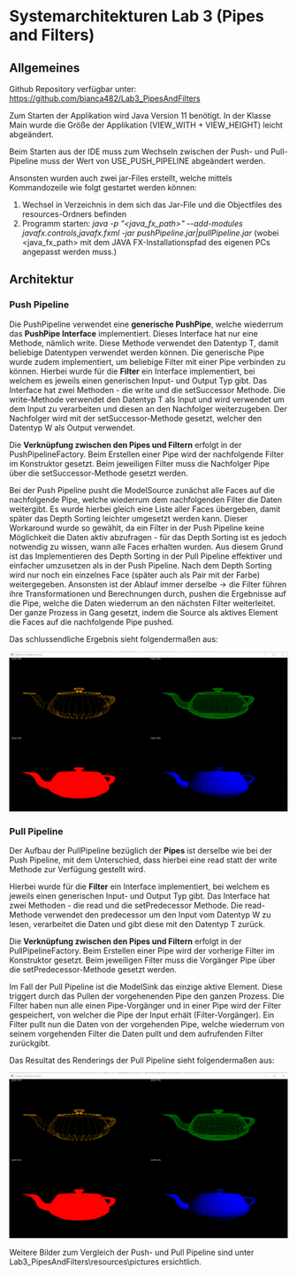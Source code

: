 # Systemarchitekturen Lab 3 (Pipes and Filters)

## Allgemeines
Github Repository verfügbar unter: https://github.com/bianca482/Lab3_PipesAndFilters

Zum Starten der Applikation wird Java Version 11 benötigt.
In der Klasse Main wurde die Größe der Applikation (VIEW_WITH + VIEW_HEIGHT) leicht abgeändert.

Beim Starten aus der IDE muss zum Wechseln zwischen der Push- und Pull-Pipeline muss der Wert von USE_PUSH_PIPELINE abgeändert werden.

Ansonsten wurden auch zwei jar-Files erstellt, welche mittels Kommandozeile wie folgt gestartet werden können:
1. Wechsel in Verzeichnis in dem sich das Jar-File und die Objectfiles des resources-Ordners befinden
2. Programm starten: *java -p  "<java_fx_path>" --add-modules javafx.controls,javafx.fxml -jar pushPipeline.jar|pullPipeline.jar* (wobei <java_fx_path> mit dem JAVA FX-Installationspfad des eigenen PCs angepasst werden muss.)

## Architektur

### Push Pipeline
Die PushPipeline verwendet eine **generische PushPipe**, welche wiederrum das **PushPipe Interface** implementiert.
Dieses Interface hat nur eine Methode, nämlich write. Diese Methode verwendet den Datentyp T, damit beliebige
Datentypen verwendet werden können. Die generische Pipe wurde zudem implementiert, um beliebige Filter mit einer Pipe verbinden zu können.
Hierbei wurde für die **Filter** ein Interface implementiert, bei welchem es jeweils einen generischen Input- und Output Typ gibt.
Das Interface hat zwei Methoden - die write und die setSuccessor Methode.
Die write-Methode verwendet den Datentyp T als Input und wird verwendet um dem Input zu verarbeiten und diesen an den Nachfolger weiterzugeben. Der Nachfolger wird mit der setSuccessor-Methode gesetzt, welcher den Datentyp W als Output verwendet.

Die **Verknüpfung zwischen den Pipes und Filtern** erfolgt in der PushPipelineFactory.
Beim Erstellen einer Pipe wird der nachfolgende Filter im Konstruktor gesetzt.
Beim jeweiligen Filter muss die Nachfolger Pipe über die setSuccessor-Methode gesetzt werden.

Bei der Push Pipeline pusht die ModelSource zunächst alle Faces auf die nachfolgende Pipe, welche
wiederrum dem nachfolgenden Filter die Daten weitergibt. Es wurde hierbei gleich eine Liste aller
Faces übergeben, damit später das Depth Sorting leichter umgesetzt werden kann. Dieser Workaround wurde so gewählt, da ein Filter in der Push Pipeline keine Möglichkeit die Daten aktiv abzufragen - für das Depth Sorting ist es jedoch notwendig zu wissen, wann alle Faces erhalten wurden. Aus diesem Grund ist das Implementieren des Depth Sorting in der Pull Pipeline effektiver und einfacher umzusetzen als in der Push Pipeline. 
Nach dem Depth Sorting wird nur noch ein einzelnes Face (später auch als Pair mit der Farbe) weitergegeben.
Ansonsten ist der Ablauf immer derselbe -> die Filter führen ihre Transformationen und Berechnungen
durch, pushen die Ergebnisse auf die Pipe, welche die Daten wiederrum an den nächsten Filter weiterleitet.
Der ganze Prozess in Gang gesetzt, indem die Source als aktives Element die Faces auf die 
nachfolgende Pipe pushed.

Das schlussendliche Ergebnis sieht folgendermaßen aus:

<img src="resources/pictures/PushPipeline_left.png" alt="Push Pipeline" />

### Pull Pipeline
Der Aufbau der PullPipeline bezüglich der **Pipes** ist derselbe wie bei der Push Pipeline, mit dem Unterschied, dass
hierbei eine read statt der write Methode zur Verfügung gestellt wird.

Hierbei wurde für die **Filter** ein Interface implementiert, bei welchem es jeweils einen generischen Input- und Output Typ gibt.
Das Interface hat zwei Methoden - die read und die setPredecessor Methode.
Die read-Methode verwendet den predecessor um den Input vom Datentyp W zu lesen, verarbeitet die Daten und gibt diese mit den Datentyp T zurück. 

Die **Verknüpfung zwischen den Pipes und Filtern** erfolgt in der PullPipelineFactory.
Beim Erstellen einer Pipe wird der vorherige Filter im Konstruktor gesetzt.
Beim jeweiligen Filter muss die Vorgänger Pipe über die setPredecessor-Methode gesetzt werden.

Im Fall der Pull Pipeline ist die ModelSink das einzige aktive Element. Diese triggert durch
das Pullen der vorgehenenden Pipe den ganzen Prozess. 
Die Filter haben nun alle einen Pipe-Vorgänger und in einer Pipe wird der Filter gespeichert, 
von welcher die Pipe der Input erhält (Filter-Vorgänger). Ein Filter pullt nun die Daten von der vorgehenden
Pipe, welche wiederrum von seinem vorgehenden Filter die Daten pullt und dem aufrufenden Filter zurückgibt. 

Das Resultat des Renderings der Pull Pipeline sieht folgendermaßen aus:

<img src="resources/pictures/PullPipeline_left.png" alt="Pull Pipeline" />

Weitere Bilder zum Vergleich der Push- und Pull Pipeline sind unter Lab3_PipesAndFilters\resources\pictures ersichtlich.

